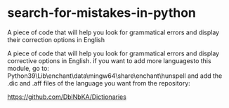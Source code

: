 # search-for-mistakes-in-python
A piece of code that will help you look for grammatical errors and display their correction options in English


A piece of code that will help you look for grammatical errors and display corrective options in English.
if you want to add more languages ​​to this module, go to: Python39\Lib\enchant\data\mingw64\share\enchant\hunspell and add the .dic and .aff files of the language you want from the repository:

https://github.com/DblNbKA/Dictionaries
